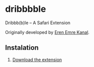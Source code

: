 dribbbble
=========

Dribbb(b)le – A Safari Extension

Originally developed by [Eren Emre Kanal](http://erenemre.com/679).

## Instalation

1. [Download the extension](https://github.com/downloads/maarf/dribbbble/dribbbble-1.5.1.safariextz)